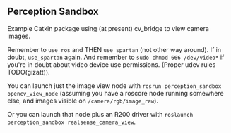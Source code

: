 Perception Sandbox
------------------

Example Catkin package using (at present) cv_bridge to view
camera images.

Remember to `use_ros` and THEN `use_spartan` (not other way around). If in doubt,
`use_spartan` again. And remember to `sudo chmod 666 /dev/video*` if you're in
doubt about video device use permissions. (Proper udev rules TODO(gizatt)).

You can launch just the image view node with `rosrun perception_sandbox opencv_view_node`
(assuming you have a roscore node running somewhere else, and images visible on
`/camera/rgb/image_raw`).

Or you can launch that node plus an R200 driver with
`roslaunch perception_sandbox realsense_camera_view`.